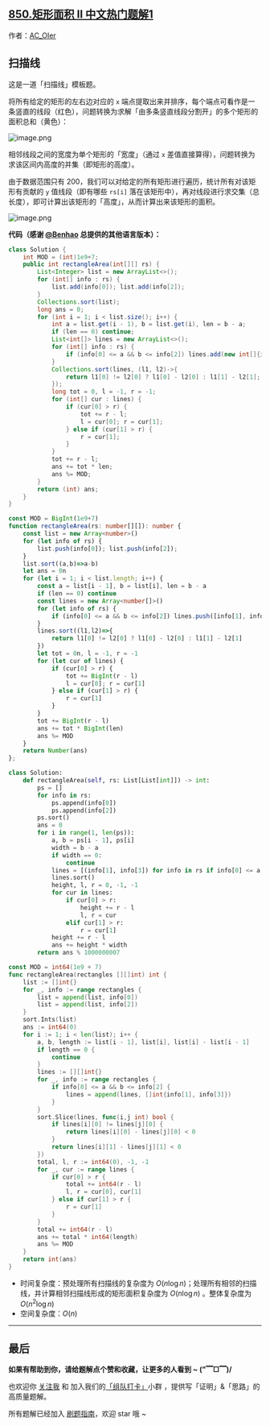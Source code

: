 ## [850.矩形面积 II 中文热门题解1](https://leetcode.cn/problems/rectangle-area-ii/solutions/100000/gong-shui-san-xie-by-ac_oier-9r36)

作者：[AC_OIer](https://leetcode.cn/u/AC_OIer)
## 扫描线

这是一道「扫描线」模板题。

将所有给定的矩形的左右边对应的 `x` 端点提取出来并排序，每个端点可看作是一条竖直的线段（红色），问题转换为求解「由多条竖直线段分割开」的多个矩形的面积总和（黄色）：

![image.png](https://pic.leetcode-cn.com/1663294074-shUiEA-image.png)

相邻线段之间的宽度为单个矩形的「宽度」（通过 `x` 差值直接算得），问题转换为求该区间内高度的并集（即矩形的高度）。

由于数据范围只有 $200$，我们可以对给定的所有矩形进行遍历，统计所有对该矩形有贡献的 `y` 值线段（即有哪些 `rs[i]` 落在该矩形中），再对线段进行求交集（总长度），即可计算出该矩形的「高度」，从而计算出来该矩形的面积。

![image.png](https://pic.leetcode-cn.com/1663293673-WeoWgG-image.png)

**代码（感谢 [@Benhao](/u/himymben/) 总提供的其他语言版本）：**
```Java []
class Solution {
    int MOD = (int)1e9+7;
    public int rectangleArea(int[][] rs) {
        List<Integer> list = new ArrayList<>();
        for (int[] info : rs) {
            list.add(info[0]); list.add(info[2]);
        }
        Collections.sort(list);
        long ans = 0;
        for (int i = 1; i < list.size(); i++) {
            int a = list.get(i - 1), b = list.get(i), len = b - a;
            if (len == 0) continue;
            List<int[]> lines = new ArrayList<>();
            for (int[] info : rs) {
                if (info[0] <= a && b <= info[2]) lines.add(new int[]{info[1], info[3]});
            }
            Collections.sort(lines, (l1, l2)->{
                return l1[0] != l2[0] ? l1[0] - l2[0] : l1[1] - l2[1];
            });
            long tot = 0, l = -1, r = -1;
            for (int[] cur : lines) {
                if (cur[0] > r) {
                    tot += r - l;
                    l = cur[0]; r = cur[1];
                } else if (cur[1] > r) {
                    r = cur[1];
                }
            }
            tot += r - l;
            ans += tot * len;
            ans %= MOD;
        }
        return (int) ans;
    }
}
```
```TypeScript []
const MOD = BigInt(1e9+7)
function rectangleArea(rs: number[][]): number {
    const list = new Array<number>()
    for (let info of rs) {
        list.push(info[0]); list.push(info[2]);
    }
    list.sort((a,b)=>a-b)
    let ans = 0n
    for (let i = 1; i < list.length; i++) {
        const a = list[i - 1], b = list[i], len = b - a
        if (len == 0) continue
        const lines = new Array<number[]>()
        for (let info of rs) {
            if (info[0] <= a && b <= info[2]) lines.push([info[1], info[3]])
        }
        lines.sort((l1,l2)=>{
            return l1[0] != l2[0] ? l1[0] - l2[0] : l1[1] - l2[1]
        })
        let tot = 0n, l = -1, r = -1
        for (let cur of lines) {
            if (cur[0] > r) {
                tot += BigInt(r - l)
                l = cur[0]; r = cur[1]
            } else if (cur[1] > r) {
                r = cur[1]
            }
        }
        tot += BigInt(r - l)
        ans += tot * BigInt(len)
        ans %= MOD
    }
    return Number(ans)
};
```
```Python []
class Solution:
    def rectangleArea(self, rs: List[List[int]]) -> int:
        ps = []
        for info in rs:
            ps.append(info[0])
            ps.append(info[2])
        ps.sort()
        ans = 0
        for i in range(1, len(ps)):
            a, b = ps[i - 1], ps[i]
            width = b - a
            if width == 0:
                continue
            lines = [(info[1], info[3]) for info in rs if info[0] <= a and b <= info[2]]
            lines.sort()
            height, l, r = 0, -1, -1
            for cur in lines:
                if cur[0] > r:
                    height += r - l
                    l, r = cur
                elif cur[1] > r:
                    r = cur[1]
            height += r - l
            ans += height * width
        return ans % 1000000007
```
```Go []
const MOD = int64(1e9 + 7)
func rectangleArea(rectangles [][]int) int {
    list := []int{}
    for _, info := range rectangles {
        list = append(list, info[0])
        list = append(list, info[2])
    }
    sort.Ints(list)
    ans := int64(0)
    for i := 1; i < len(list); i++ {
        a, b, length := list[i - 1], list[i], list[i] - list[i - 1]
        if length == 0 {
            continue
        }
        lines := [][]int{}
        for _, info := range rectangles {
            if info[0] <= a && b <= info[2] {
                lines = append(lines, []int{info[1], info[3]})
            }
        }
        sort.Slice(lines, func(i,j int) bool {
            if lines[i][0] != lines[j][0] {
                return lines[i][0] - lines[j][0] < 0
            }
            return lines[i][1] - lines[j][1] < 0
        })
        total, l, r := int64(0), -1, -1
        for _, cur := range lines {
            if cur[0] > r {
                total += int64(r - l)
                l, r = cur[0], cur[1]
            } else if cur[1] > r {
                r = cur[1]
            }
        }
        total += int64(r - l)
        ans += total * int64(length)
        ans %= MOD
    }
    return int(ans)
}
```
* 时间复杂度：预处理所有扫描线的复杂度为 $O(n\log{n})$；处理所有相邻的扫描线，并计算相邻扫描线形成的矩形面积复杂度为 $O(n\log{n})$ 。整体复杂度为 $O(n^2\log{n})$
* 空间复杂度：$O(n)$

---

## 最后

**如果有帮助到你，请给题解点个赞和收藏，让更多的人看到 ~ ("▔□▔)/**

也欢迎你 [关注我](https://oscimg.oschina.net/oscnet/up-19688dc1af05cf8bdea43b2a863038ab9e5.png) 和 加入我们的[「组队打卡」](https://leetcode-cn.com/u/ac_oier/)小群 ，提供写「证明」&「思路」的高质量题解。

所有题解已经加入 [刷题指南](https://github.com/SharingSource/LogicStack-LeetCode/wiki)，欢迎 star 哦 ~